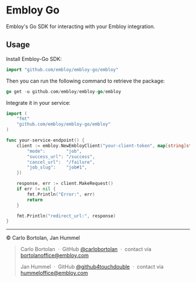 # Embloy Go

Embloy's Go SDK for interacting with your Embloy integration.

## Usage

Install Embloy-Go SDK:

```go
import "github.com/embloy/embloy-go/embloy"
```

Then you can run the following command to retrieve the package:

```go
go get -u github.com/embloy/embloy-go/embloy
```

Integrate it in your service:

```go
import (
    "fmt"
    "github.com/embloy/embloy-go/embloy"
)

func your-service-endpoint() {
    client := embloy.NewEmbloyClient("your-client-token", map[string]string{
        "mode":        "job",
        "success_url": "/success",
        "cancel_url":  "/failure",
        "job_slug":    "job#1",
    })

    response, err := client.MakeRequest()
    if err != nil {
        fmt.Println("Error:", err)
        return
    }

    fmt.Println("redirect_url:", response)
}
```

---

© Carlo Bortolan, Jan Hummel

> Carlo Bortolan &nbsp;&middot;&nbsp;
> GitHub [@carlobortolan](https://github.com/carlobortolan) &nbsp;&middot;&nbsp;
> contact via [bortolanoffice@embloy.com](mailto:bortolanoffice@embloy.com)
>
> Jan Hummel &nbsp;&middot;&nbsp;
> GitHub [@github4touchdouble](https://github.com/github4touchdouble) &nbsp;&middot;&nbsp;
> contact via [hummeloffice@embloy.com](mailto:hummeloffice@embloy.com)
